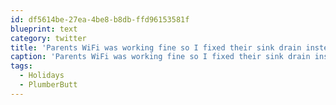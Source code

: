 ```yaml
---
id: df5614be-27ea-4be8-b8db-ffd96153581f
blueprint: text
category: twitter
title: 'Parents WiFi was working fine so I fixed their sink drain instead #Holidays #PlumberButt instagram.com/p/ifYabmEg0b/'
caption: 'Parents WiFi was working fine so I fixed their sink drain instead <span class="hashtag hashtag_local">#<a href="http://tweettemp.darylchymko.ca/?tag=holidays">Holidays</a> <span class="hashtag hashtag_local">#<a href="http://tweettemp.darylchymko.ca/?tag=plumberbutt">PlumberButt</a> <a href="http://instagram.com/p/ifYabmEg0b/" title="http://instagram.com/p/ifYabmEg0b/" class="link link_untco">instagram.com/p/ifYabmEg0b/</a>'
tags:
  - Holidays
  - PlumberButt
---
```

